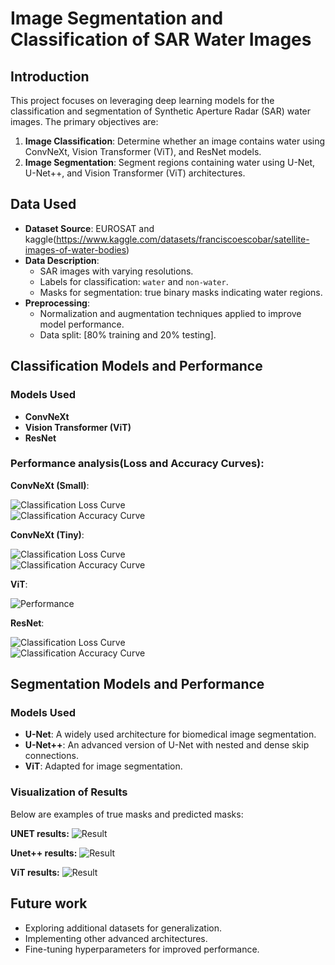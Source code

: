 # Image Segmentation and Classification of SAR Water Images

## Introduction
This project focuses on leveraging deep learning models for the classification and segmentation of Synthetic Aperture Radar (SAR) water images. The primary objectives are:

1. **Image Classification**: Determine whether an image contains water using ConvNeXt, Vision Transformer (ViT), and ResNet models.
2. **Image Segmentation**: Segment regions containing water using U-Net, U-Net++, and Vision Transformer (ViT) architectures.

## Data Used
- **Dataset Source**: EUROSAT and kaggle(https://www.kaggle.com/datasets/franciscoescobar/satellite-images-of-water-bodies)
- **Data Description**:
  - SAR images with varying resolutions.
  - Labels for classification: `water` and `non-water`.
  - Masks for segmentation: true binary masks indicating water regions.
- **Preprocessing**:
  - Normalization and augmentation techniques applied to improve model performance.
  - Data split: [80% training and 20% testing].

## Classification Models and Performance
### Models Used
- **ConvNeXt**
- **Vision Transformer (ViT)**
- **ResNet**

### Performance analysis(Loss and Accuracy Curves):
**ConvNeXt (Small)**:

![Classification Loss Curve](classification/conv_small_loss.png)  
![Classification Accuracy Curve](classification/conv_small_acc.png)


**ConvNeXt (Tiny)**:

![Classification Loss Curve](classification/conv_tiny_loss.png)  
![Classification Accuracy Curve](classification/conv_tiny_acc.png)


**ViT**:

![Performance](classification/vit_stats.png)  

**ResNet**:

![Classification Loss Curve](classification/resnet_loss.png)  
![Classification Accuracy Curve](classification/resnet_Acc.png)


## Segmentation Models and Performance
### Models Used
- **U-Net**: A widely used architecture for biomedical image segmentation.
- **U-Net++**: An advanced version of U-Net with nested and dense skip connections.
- **ViT**: Adapted for image segmentation.

### Visualization of Results
Below are examples of true masks and predicted masks:

**UNET results:**
![Result](segmentation_models/unet_demo.png)  

**Unet++ results:**
![Result](segmentation_models/unet++_demo.png)  

**ViT results:**
![Result](segmentation_models/vit_demo.png) 

## Future work
- Exploring additional datasets for generalization.
- Implementing other advanced architectures.
- Fine-tuning hyperparameters for improved performance.

